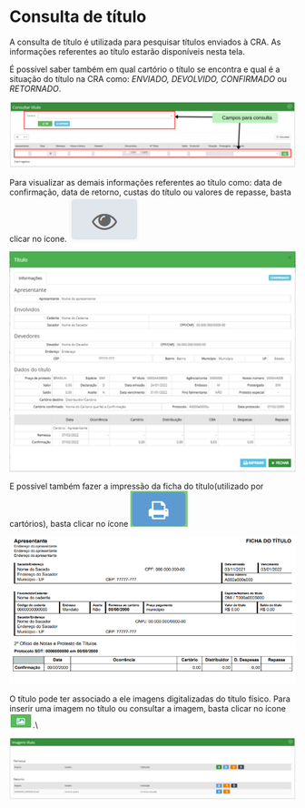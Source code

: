 # Consulta de título

A consulta de título é utilizada para pesquisar títulos enviados à CRA. As informações referentes ao título estarão disponíveis nesta tela.

É possível saber também em qual cartório o título se encontra e qual é a situação do título na CRA como: _ENVIADO, DEVOLVIDO, CONFIRMADO_ ou _RETORNADO_.

![](<../../.gitbook/assets/Campos para consulta (2) (1).png>)

Para visualizar as demais informações referentes ao título como: data de confirmação, data de retorno, custas do título ou valores de repasse, basta clicar no ícone. ![](<../../.gitbook/assets/image (22).png>)

![](<../../.gitbook/assets/image (40).png>)

E possível também fazer a impressão da ficha do título(utilizado por cartórios), basta clicar no ícone ![](<../../.gitbook/assets/image (14).png>)

![](../../.gitbook/assets/image.png)

O título pode ter associado a ele imagens digitalizadas do título físico. Para inserir uma imagem no título ou consultar a imagem, basta clicar no ícone ![](<../../.gitbook/assets/image (3) (1) (1).png>).\


![](<../../.gitbook/assets/image (9).png>)

